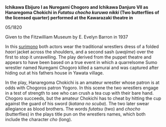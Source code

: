 **Ichikawa Ebijuro I as Nuregami Chogoro and Ichikawa Danjuro VII as Hanaregoma Chokichi in _Futatsu chocho kuruwa nikki_ (Two butterflies of the licensed quarter) performed at the Kawarazaki theatre in**

05/1820

Given to the Fitzwilliam Museum by E. Evelyn Barron in 1937

In this [surimono](/themes/surimono-and-special-printing-effects) both actors wear the traditional wrestlers dress of a folded _haori_ jacket across the shoulders, and a second sash (_uwajime_) over the first to stop it unravelling. The play derived from the puppet theatre and appears to have been based on a true event in which a quarrelsome Sumo wrestler named Nuregami Chogoro killed a samurai and was captured after hiding out at his fathers house in Yawata village.

In the play, Hanaregoma Chokichi is an amateur wrestler whose patron is at odds with Chogoros patron Yogoro. In this scene the two wrestlers engage in a test of strength to see who can crush a tea cup with their bare hand. Chogoro succeeds, but the amateur Chokichi has to cheat by hitting the cup against the guard of his sword (_katana no scuba_). The two later swear allegiance as blood brothers. The words _futatsu_ (two) and _chocho_ (butterflies) in the plays title pun on the wrestlers names, which both include the character _cho_ (long).
